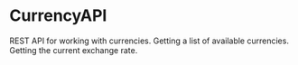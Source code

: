 # CurrencyAPI
REST API for working with currencies. Getting a list of available currencies. Getting the current exchange rate.

